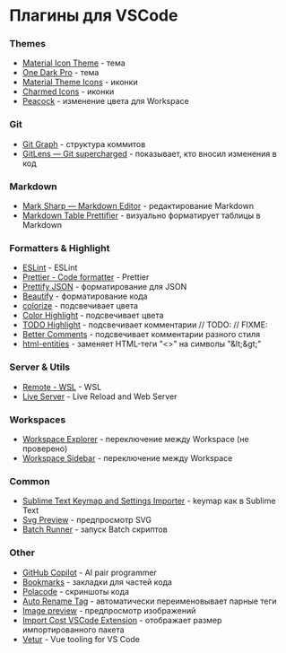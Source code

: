 # Плагины для VSCode

### Themes

- [Material Icon Theme](https://marketplace.visualstudio.com/items?itemName=PKief.material-icon-theme) - тема
- [One Dark Pro](https://marketplace.visualstudio.com/items?itemName=zhuangtongfa.Material-theme) - тема
- [Material Theme Icons](https://marketplace.visualstudio.com/items?itemName=Equinusocio.vsc-material-theme-icons) - иконки
- [Charmed Icons](https://marketplace.visualstudio.com/items?itemName=littensy.charmed-icons) - иконки
- [Peacock](https://marketplace.visualstudio.com/items?itemName=johnpapa.vscode-peacock) - изменение цвета для Workspace

### Git

- [Git Graph](https://marketplace.visualstudio.com/items?itemName=mhutchie.git-graph) - структура коммитов
- [GitLens — Git supercharged](https://marketplace.visualstudio.com/items?itemName=eamodio.gitlens) - показывает, кто вносил изменения в код

### Markdown

- [Mark Sharp — Markdown Editor](https://marketplace.visualstudio.com/items?itemName=jonathan-yeung.mark-sharp) - редактирование Markdown
- [Markdown Table Prettifier](https://marketplace.visualstudio.com/items?itemName=darkriszty.markdown-table-prettify) - визуально форматирует таблицы в Markdown

### Formatters & Highlight

- [ESLint](https://marketplace.visualstudio.com/items?itemName=dbaeumer.vscode-eslint) - ESLint
- [Prettier - Code formatter](https://marketplace.visualstudio.com/items?itemName=esbenp.prettier-vscode) - Prettier
- [Prettify JSON](https://marketplace.visualstudio.com/items?itemName=mohsen1.prettify-json) - форматирование для JSON
- [Beautify](https://marketplace.visualstudio.com/items?itemName=HookyQR.beautify) - форматирование кода
- [colorize](https://marketplace.visualstudio.com/items?itemName=kamikillerto.vscode-colorize) - подсвечивает цвета
- [Color Highlight](https://marketplace.visualstudio.com/items?itemName=naumovs.color-highlight) - подсвечивает цвета
- [TODO Highlight](https://marketplace.visualstudio.com/items?itemName=wayou.vscode-todo-highlight) - подсвечивает комментарии // TODO: // FIXME:
- [Better Comments](https://marketplace.visualstudio.com/items?itemName=aaron-bond.better-comments) - подсвечивает комментарии разного стиля
- [html-entities](https://marketplace.visualstudio.com/items?itemName=christopherstyles.html-entities) - заменяет HTML-теги "<>" на символы "&amp;lt;&amp;gt;"

### Server & Utils

- [Remote - WSL](https://marketplace.visualstudio.com/items?itemName=ms-vscode-remote.remote-wsl) - WSL
- [Live Server](https://marketplace.visualstudio.com/items?itemName=ritwickdey.LiveServer) - Live Reload and Web Server

### Workspaces

- [Workspace Explorer](https://marketplace.visualstudio.com/items?itemName=tomsaunders-code.workspace-explorer) - переключение между Workspace (не проверено)
- [Workspace Sidebar](https://marketplace.visualstudio.com/items?itemName=sketchbuch.vsc-workspace-sidebar) - переключение между Workspace

### Common

- [Sublime Text Keymap and Settings Importer](https://marketplace.visualstudio.com/items?itemName=ms-vscode.sublime-keybindings) - keymap как в Sublime Text
- [Svg Preview](https://marketplace.visualstudio.com/items?itemName=SimonSiefke.svg-preview) - предпросмотр SVG
- [Batch Runner](https://marketplace.visualstudio.com/items?itemName=NilsSoderman.batch-runner) - запуск Batch скриптов

### Other

- [GitHub Copilot](https://marketplace.visualstudio.com/items?itemName=GitHub.copilot) - AI pair programmer
- [Bookmarks](https://marketplace.visualstudio.com/items?itemName=alefragnani.Bookmarks) - закладки для частей кода
- [Polacode](https://marketplace.visualstudio.com/items?itemName=pnp.polacode) - скриншоты кода
- [Auto Rename Tag](https://marketplace.visualstudio.com/items?itemName=formulahendry.auto-rename-tag) - автоматически переименовывает парные теги
- [Image preview](https://marketplace.visualstudio.com/items?itemName=kisstkondoros.vscode-gutter-preview) - предпросмотр изображений
- [Import Cost VSCode Extension](https://marketplace.visualstudio.com/items?itemName=wix.vscode-import-cost) - отображает размер импортированного пакета
- [Vetur](https://marketplace.visualstudio.com/items?itemName=octref.vetur) - Vue tooling for VS Code
